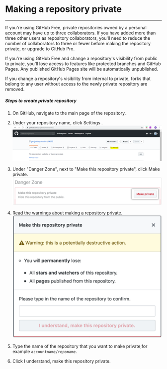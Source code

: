 # Making a repository private

---------------------------------------------------------------------------------------------------

If you're using GitHub Free, private repositories owned by a personal account may have up to three collaborators. If you have added more than three other users as repository collaborators, you'll need to reduce the number of collaborators to three or fewer before making the repository private, or upgrade to GitHub Pro.

If you're using GitHub Free and change a repository's visibility from public to private, you'll lose access to features like protected branches and GitHub Pages. Any published GitHub Pages site will be automatically unpublished.

If you change a repository's visibility from internal to private, forks that belong to any user without access to the newly private repository are removed.

##### Steps to create private repository

1. On GitHub, navigate to the main page of the repository.

2. Under your repository name, click Settings .
   ![See where setting option is-](https://github.com/prajaktavpendse/projectpractice/blob/master/Images/Repository_setting_menu.PNG)

3. Under "Danger Zone", next to "Make this repository private", click Make private.
   ![here is screenshot for reference-](https://github.com/prajaktavpendse/projectpractice/blob/master/Images/Repository_setting_menu_2.PNG)

4. Read the warnings about making a repository private.
   ![warnings will look like this](https://github.com/prajaktavpendse/projectpractice/blob/master/Images/Private_repo_warning_4.PNG)

5. Type the name of the repository that you want to make private,for example 
   `accountname/reponame`.
   
6. Click I understand, make this repository private. 